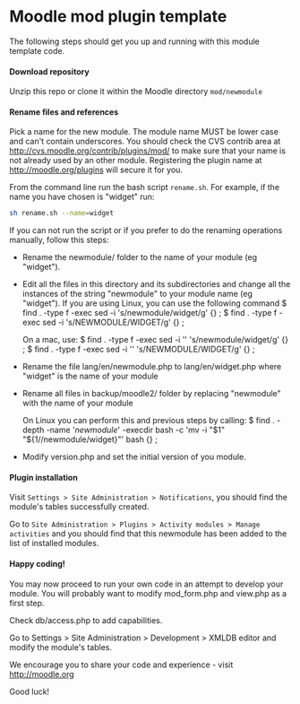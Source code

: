 # Moodle mod plugin template

The following steps should get you up and running with this module template code.

#### Download repository

Unzip this repo or clone it within the Moodle directory `mod/newmodule`

#### Rename files and references

Pick a name for the new module. The module name MUST be lower case and can't contain underscores. You should check the CVS contrib area at http://cvs.moodle.org/contrib/plugins/mod/ to make sure that your name is not already used by an other module. Registering the plugin name at http://moodle.org/plugins will secure it for you.

From the command line run the bash script `rename.sh`. For example, if the name you have chosen is "widget" run:

```bash
sh rename.sh --name=widget
```

If you can not run the script or if you prefer to do the renaming operations manually, follow this steps: 

* Rename the newmodule/ folder to the name of your module (eg "widget").

* Edit all the files in this directory and its subdirectories and change
  all the instances of the string "newmodule" to your module name
  (eg "widget"). If you are using Linux, you can use the following command
  $ find . -type f -exec sed -i 's/newmodule/widget/g' {} \;
  $ find . -type f -exec sed -i 's/NEWMODULE/WIDGET/g' {} \;

  On a mac, use:
  $ find . -type f -exec sed -i '' 's/newmodule/widget/g' {} \;
  $ find . -type f -exec sed -i '' 's/NEWMODULE/WIDGET/g' {} \;

* Rename the file lang/en/newmodule.php to lang/en/widget.php
  where "widget" is the name of your module

* Rename all files in backup/moodle2/ folder by replacing "newmodule" with
  the name of your module

  On Linux you can perform this and previous steps by calling:
  $ find . -depth -name '*newmodule*' -execdir bash -c 'mv -i "$1" "${1//newmodule/widget}"' bash {} \;

* Modify version.php and set the initial version of you module.

#### Plugin installation

Visit `Settings > Site Administration > Notifications`, you should find the module's tables successfully created.

Go to `Site Administration > Plugins > Activity modules > Manage activities` and you should find that this newmodule has been added to the list of installed modules.

#### Happy coding!

You may now proceed to run your own code in an attempt to develop your module. You will probably want to modify mod_form.php and view.php as a first step.

Check db/access.php to add capabilities.

Go to Settings > Site Administration > Development > XMLDB editor and modify the module's tables.

We encourage you to share your code and experience - visit http://moodle.org

Good luck!
